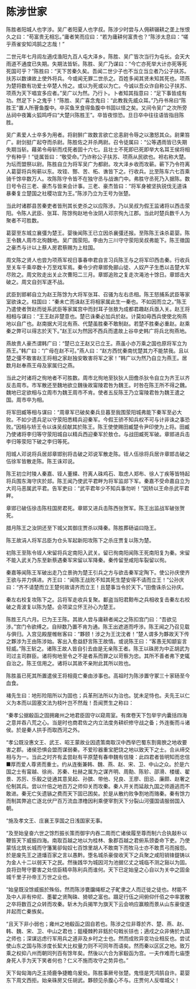 # 陈涉世家

陈胜者阳城人也字涉。吴广者阳夏人也字叔。陈涉少时尝与人佣耕辍耕之垄上怅恨久之曰：“苟富贵无相忘。”庸者笑而应曰：“若为庸耕何富贵也？”陈涉太息曰：“嗟乎燕雀安知鸿鹄之志哉！”

二世元年七月闾左適戍渔阳九百人屯大泽乡。陈胜、吴广皆次当行为屯长。会天大雨道不通度已失期。失期法皆斩。陈胜、吴广乃谋曰：“今亡亦死举大计亦死等死死国可乎？”陈胜曰：“天下苦秦久矣。吾闻二世少子也不当立当立者乃公子扶苏。扶苏以数谏故上使外将兵。今或闻无罪二世杀之。百姓多闻其贤未知其死也。项燕为楚将数有功爱士卒楚人怜之。或以为死或以为亡。今诚以吾众诈自称公子扶苏、项燕为天下唱宜多应者。”吴广以为然。乃行卜。卜者知其指意曰：“足下事皆成有功。然足下卜之鬼乎！”陈胜、吴广喜念鬼曰：“此教我先威众耳。”乃丹书帛曰“陈胜王”置人所罾鱼腹中。卒买鱼烹食得鱼腹中书固以怪之矣。又间令吴广之次所旁丛祠中夜篝火狐鸣呼曰“大楚兴陈胜王”。卒皆夜惊恐。旦日卒中往往语皆指目陈胜。

吴广素爱人士卒多为用者。将尉醉广故数言欲亡忿恚尉令辱之以激怒其众。尉果笞广。尉剑挺广起夺而杀尉。陈胜佐之并杀两尉。召令徒属曰：“公等遇雨皆已失期失期当斩。藉弟令毋斩而戍死者固十六七。且壮士不死即已死即举大名耳王侯将相宁有种乎！”徒属皆曰：“敬受命。”乃诈称公子扶苏、项燕从民欲也。袒右称大楚。为坛而盟祭以尉。陈胜自立为将军吴广为都尉。攻大泽乡收而攻蕲。蕲下乃令符离人葛婴将兵徇蕲以东。攻铚、酂、苦、柘、谯皆下之。行收兵。比至陈车六七百乘骑千馀卒数万人。攻陈陈守令皆不在独守丞与战谯门中。弗胜守丞死乃入据陈。数日号令召三老、豪杰与皆来会计事。三老、豪杰皆曰：“将军身被坚执锐伐无道诛暴秦复立楚国之社稷功宜为王。”陈涉乃立为王号为张楚。

当此时诸郡县苦秦吏者皆刑其长吏杀之以应陈涉。乃以吴叔为假王监诸将以西击荥阳。令陈人武臣、张耳、陈馀徇赵地令汝阴人邓宗徇九江郡。当此时楚兵数千人为聚者不可胜数。

葛婴至东城立襄彊为楚王。婴後闻陈王已立因杀襄彊还报。至陈陈王诛杀葛婴。陈王令魏人周市北徇魏地。吴广围荥阳。李由为三川守守荥阳吴叔弗能下。陈王徵国之豪杰与计以上蔡人房君蔡赐为上柱国。

周文陈之贤人也尝为项燕军视日事春申君自言习兵陈王与之将军印西击秦。行收兵至关车千乘卒数十万至戏军焉。秦令少府章邯免郦山徒、人奴产子生悉以击楚大军尽败之。周文败走出关止次曹阳二三月。章邯追败之复走次渑池十馀日。章邯击大破之。周文自刭军遂不战。

武臣到邯郸自立为赵王陈馀为大将军张耳、召骚为左右丞相。陈王怒捕系武臣等家室欲诛之。柱国曰：“秦未亡而诛赵王将相家属此生一秦也。不如因而立之。”陈王乃遣使者贺赵而徙系武臣等家属宫中而封耳子张敖为成都君趣赵兵亟入关。赵王将相相与谋曰：“王王赵非楚意也。楚已诛秦必加兵於赵。计莫如毋西兵使使北徇燕地以自广也。赵南据大河北有燕、代楚虽胜秦不敢制赵。若楚不胜秦必重赵。赵乘秦之弊可以得志於天下。”赵王以为然因不西兵而遣故上谷卒史韩广将兵北徇燕地。

燕故贵人豪杰谓韩广曰：“楚已立王赵又已立王。燕虽小亦万乘之国也原将军立为燕王。”韩广曰：“广母在赵不可。”燕人曰：“赵方西忧秦南忧楚其力不能禁我。且以楚之彊不敢害赵王将相之家赵独安敢害将军之家！”韩广以为然乃自立为燕王。居数月赵奉燕王母及家属归之燕。

当此之时诸将之徇地者不可胜数。周市北徇地至狄狄人田儋杀狄令自立为齐王以齐反击周市。市军散还至魏地欲立魏後故甯陵君咎为魏王。时咎在陈王所不得之魏。魏地已定欲相与立周市为魏王周市不肯。使者五反陈王乃立甯陵君咎为魏王遣之国。周市卒为相。

将军田臧等相与谋曰：“周章军已破矣秦兵旦暮至我围荥阳城弗能下秦军至必大败。不如少遗兵足以守荥阳悉精兵迎秦军。今假王骄不知兵权不可与计非诛之事恐败。”因相与矫王令以诛吴叔献其於陈王。陈王使使赐田臧楚令尹印使为上将。田臧乃使诸将李归等守荥阳城自以精兵西迎秦军於敖仓。与战田臧死军破。章邯进兵击李归等荥阳下破之李归等死。

阳城人邓说将兵居郯章邯别将击破之邓说军散走陈。铚人伍徐将兵居许章邯击破之伍徐军皆散走陈。陈王诛邓说。

陈王初立时陵人秦嘉、铚人董緤、符离人硃鸡石、取虑人郑布、徐人丁疾等皆特起将兵围东海守庆於郯。陈王闻乃使武平君畔为将军监郯下军。秦嘉不受命嘉自立为大司马恶属武平君。告军吏曰：“武平君年少不知兵事勿听！”因矫以王命杀武平君畔。

章邯已破伍徐击陈柱国房君死。章邯又进兵击陈西张贺军。陈王出监战军破张贺死。

腊月陈王之汝阴还至下城父其御庄贾杀以降秦。陈胜葬砀谥曰隐王。

陈王故涓人将军吕臣为仓头军起新阳攻陈下之杀庄贾复以陈为楚。

初陈王至陈令铚人宋留将兵定南阳入武关。留已徇南阳闻陈王死南阳复为秦。宋留不能入武关乃东至新蔡遇秦军宋留以军降秦。秦传留至咸阳车裂留以徇。

秦嘉等闻陈王军破出走乃立景驹为楚王引兵之方与欲击秦军定陶下。使公孙庆使齐王欲与并力俱进。齐王曰：“闻陈王战败不知其死生楚安得不请而立王！”公孙庆曰：“齐不请楚而立王楚何故请齐而立王！且楚事当令於天下。”田儋诛杀公孙庆。

秦左右校复攻陈下之。吕将军走收兵复聚。鄱盗当阳君黥布之兵相收复击秦左右校破之青波复以陈为楚。会项梁立怀王孙心为楚王。

陈胜王凡六月。已为王王陈。其故人尝与庸耕者闻之之陈扣宫门曰：“吾欲见涉。”宫门令欲缚之。自辩数乃置不肯为通。陈王出遮道而呼涉。陈王闻之乃召见载与俱归。入宫见殿屋帷帐客曰：“夥颐！涉之为王沈沈者！”楚人谓多为夥故天下传之夥涉为王由陈涉始。客出入愈益舒言陈王故情。或说陈王曰：“客愚无知颛妄言轻威。”陈王斩之。诸陈王故人皆自引去由是无亲陈王者。陈王以硃房为中正胡武为司过主司群臣。诸将徇地至令之不是者系而罪之以苛察为忠。其所不善者弗下吏辄自治之。陈王信用之。诸将以其故不亲附此其所以败也。

陈胜虽已死其所置遣侯王将相竟亡秦由涉事也。高祖时为陈涉置守冢三十家砀至今血食。

褚先生曰：地形险阻所以为固也；兵革刑法所以为治也。犹未足恃也。夫先王以仁义为本而以固塞文法为枝叶岂不然哉！吾闻贾生之称曰：

“秦孝公据殽函之固拥雍州之地君臣固守以窥周室。有席卷天下包举宇内囊括四海之意并吞八荒之心。当是时也商君佐之内立法度务耕织修守战之备；外连衡而斗诸侯。於是秦人拱手而取西河之外。

“孝公既没惠文王、武王、昭王蒙故业因遗策南取汉中西举巴蜀东割膏腴之地收要害之郡。诸侯恐惧会盟而谋弱秦。不爱珍器重宝肥饶之地以致天下之士。合从缔交相与为一。当此之时齐有孟尝赵有平原楚有春申魏有信陵：此四君者皆明知而忠信■厚而爱人尊贤而重士。约从连衡兼韩、魏、燕、赵、宋、卫、中山之众。於是六国之士有甯越、徐尚、苏秦、杜赫之属为之谋齐明、周勣、陈轸、邵滑、楼缓、翟景、苏厉、乐毅之徒通其意吴起、孙膑、带他、兒良、王廖、田忌、廉颇、赵奢之伦制其兵。尝以什倍之地百万之师仰关而攻秦。秦人开关而延敌九国之师遁逃而不敢进。秦无亡矢遗镞之费而天下固已困矣。於是从散约败争割地而赂秦。秦有馀力而制其弊追亡逐北伏尸百万流血漂橹因利乘便宰割天下分裂山河彊国请服弱国入朝。

“施及孝文王、庄襄王享国之日浅国家无事。

“及至始皇奋六世之馀烈振长策而御宇内吞二周而亡诸侯履至尊而制六合执敲朴以鞭笞天下威振四海。南取百越之地以为桂林、象郡百越之君俯系颈委命下吏。乃使蒙恬北筑长城而守籓篱卻匈奴七百馀里胡人不敢南下而牧马士亦不敢贯弓而报怨。於是废先王之道燔百家之言以愚黔。堕名城杀豪俊收天下之兵聚之咸阳销锋鍉铸以为金人十二以弱天下之民。然後践华为城因河为池据亿丈之城临不测之谿以为固。良将劲弩守要害之处信臣精卒陈利兵而谁何。天下已定始皇之心自以为关中之固金城千里子孙帝王万世之业也。

“始皇既没馀威振於殊俗。然而陈涉甕牖绳枢之子甿隶之人而迁徙之徒也。材能不及中人非有仲尼、墨翟之贤陶硃、猗顿之富也。蹑足行伍之间俯仰仟佰之中率罢散之卒将数百之众转而攻秦。斩木为兵揭竿为旗天下云会响应赢粮而景从山东豪俊遂并起而亡秦族矣。

“且天下非小弱也；雍州之地殽函之固自若也。陈涉之位非尊於齐、楚、燕、赵、韩、魏、宋、卫、中山之君也；鉏櫌棘矜非銛於句戟长铩也；適戍之众非俦於九国之师也；深谋远虑行军用兵之道非及乡时之士也。然而成败异变功业相反也。尝试使山东之国与陈涉度长絜大比权量力则不可同年而语矣。然而秦以区区之地。致万乘之权抑八州而朝同列百有馀年矣。然後以六合为家殽函为宫。一夫作难而七庙堕身死人手为天下笑者何也？仁义不施而攻守之势异也。”

天下匈匈海内乏主掎鹿争捷瞻乌爰处。陈胜事厥号张楚。鬼怪是凭鸿鹄自许。葛婴东下周文西拒。始亲硃房又任胡武。夥颐见杀腹心不与。庄贾何人反噬城父！

